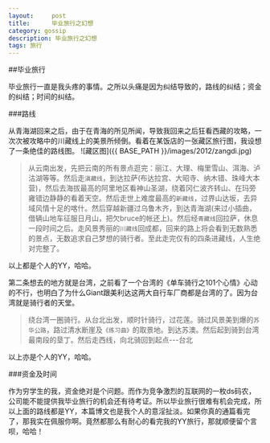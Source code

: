 ```yaml
---
layout:     post
title:      毕业旅行之幻想
category: gossip
description: 毕业旅行之幻想
tags: 旅行
---
```


##毕业旅行

毕业旅行一直是我头疼的事情。之所以头痛是因为纠结导致的，路线的纠结；资金的纠结；时间的纠结。

###路线

从青海湖回来之后，由于在青海的所见所闻，导致我回来之后狂看西藏的攻略，一次次被攻略中的川藏线上的美景所倾倒。看着在某饭店的一张藏区旅行图，我设想了一条绝佳的路线图。
![藏区图]({{ BASE_PATH }}/images/2012/zangdi.jpg)

>从云南出发，先把云南的所有景点逛完：丽江、大理、梅里雪山、洱海、泸沽湖等等。然后走`滇藏线`，到达拉萨(布达拉宫、大昭寺、纳木错、珠峰大本营)，然后去海拔最高的阿里地区看神山圣湖，绕着冈仁波齐转山、在玛旁雍错边静静的看着天空。然后走世上难度最高的`新藏线`，过界山达坂，去异域风情十足的喀什。然后穿越新疆过乌鲁木齐，到达青海湖(来过小插曲，借辆山地车征服日月山，把欠bruce的帐还上)。然后经`青藏线`回拉萨，休息一段时间之后。走风景秀丽的`川藏线`回成都，回来的路上将会看到无数熟悉的景点，无数追求自己梦想的骑行者。至此走完仅有的四条进藏线，人生绝对完整了。

以上都是个人的YY，哈哈。

第二条想去的地方就是台湾，之前看了一个台湾的《单车骑行之101个心情》心动的不行，也明白了为什么Giant跟美利达这两大自行车厂商都是台湾的了。因为台湾就是骑行者的天堂。

>绕台湾一圈骑行。从台北出发，顺时针骑行，过花莲。骑过风景美到爆的`苏华公路`，路过清水断崖及`《练习曲》`的取景地。到达苏澳。然后起到骑到台湾最南段的垦丁。然后走西线，向北骑回到起点---台北

以上亦是个人的YY，哈哈。

###资金及时间

作为穷学生的我，资金绝对是个问题。而作为竞争激烈的互联网的一枚ds码农，公司能不能提供我毕业旅行的机会还有待考证。所以毕业旅行很难有机会完成，所以上面的路线都是YY，本篇博文也是我个人的意淫扯淡。如果你真的通篇看完了，那我实在佩服你啊。竟然都那么有耐心的看完我的YY旅行，那就顺便留个言呗，哈哈！